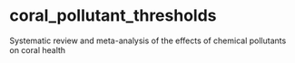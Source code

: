 # coral_pollutant_thresholds
Systematic review and meta-analysis of the effects of chemical pollutants on coral health
